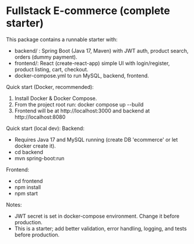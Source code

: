 Fullstack E-commerce (complete starter)
======================================

This package contains a runnable starter with:
- backend/ : Spring Boot (Java 17, Maven) with JWT auth, product search, orders (dummy payment).
- frontend/: React (create-react-app) simple UI with login/register, product listing, cart, checkout.
- docker-compose.yml to run MySQL, backend, frontend.

Quick start (Docker, recommended):
1. Install Docker & Docker Compose.
2. From the project root run:
   docker compose up --build
3. Frontend will be at http://localhost:3000 and backend at http://localhost:8080

Quick start (local dev):
Backend:
  - Requires Java 17 and MySQL running (create DB 'ecommerce' or let docker create it).
  - cd backend
  - mvn spring-boot:run

Frontend:
  - cd frontend
  - npm install
  - npm start

Notes:
- JWT secret is set in docker-compose environment. Change it before production.
- This is a starter; add better validation, error handling, logging, and tests before production.
